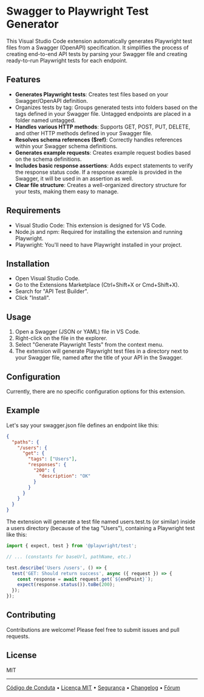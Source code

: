 # Swagger to Playwright Test Generator

This Visual Studio Code extension automatically generates Playwright test files from a Swagger (OpenAPI) specification. It simplifies the process of creating end-to-end API tests by parsing your Swagger file and creating ready-to-run Playwright tests for each endpoint.

## Features

- **Generates Playwright tests**: Creates test files based on your Swagger/OpenAPI definition.
- Organizes tests by tag: Groups generated tests into folders based on the tags defined in your Swagger file. Untagged endpoints are placed in a folder named untagged.
- **Handles various HTTP methods**: Supports GET, POST, PUT, DELETE, and other HTTP methods defined in your Swagger file.
- **Resolves schema references ($ref)**: Correctly handles references within your Swagger schema definitions.
- **Generates example requests**: Creates example request bodies based on the schema definitions.
- **Includes basic response assertions**: Adds expect statements to verify the response status code. If a response example is provided in the Swagger, it will be used in an assertion as well.
- **Clear file structure**: Creates a well-organized directory structure for your tests, making them easy to manage.

## Requirements

- Visual Studio Code: This extension is designed for VS Code.
- Node.js and npm: Required for installing the extension and running Playwright.
- Playwright: You'll need to have Playwright installed in your project.

## Installation

- Open Visual Studio Code.
- Go to the Extensions Marketplace (Ctrl+Shift+X or Cmd+Shift+X).
- Search for "API Test Builder".
- Click "Install".

## Usage

1. Open a Swagger (JSON or YAML) file in VS Code.
2. Right-click on the file in the explorer.
3. Select "Generate Playwright Tests" from the context menu.
4. The extension will generate Playwright test files in a directory next to your Swagger file, named after the title of your API in the Swagger.

## Configuration

Currently, there are no specific configuration options for this extension.

## Example

Let's say your swagger.json file defines an endpoint like this:

```json
{
  "paths": {
    "/users": {
      "get": {
        "tags": ["Users"],
        "responses": {
          "200": {
            "description": "OK"
          }
        }
      }
    }
  }
}
```

The extension will generate a test file named users.test.ts (or similar) inside a users directory (because of the tag "Users"), containing a Playwright test like this:

```javascript
import { expect, test } from '@playwright/test';

// ... (constants for baseUrl, pathName, etc.)

test.describe('Users /users', () => {
  test('GET: Should return success', async ({ request }) => {
    const response = await request.get(`${endPoint}`);
    expect(response.status()).toBe(200);
  });
});
```

## Contributing

Contributions are welcome! Please feel free to submit issues and pull requests.

## License

MIT

---

[Código de Conduta](https://github.com/marcelo-lourenco/api-test-builder?tab=coc-ov-file#readme) • [Licença MIT](https://github.com/marcelo-lourenco/api-test-builder?tab=MIT-1-ov-file#readme) • [Segurança](https://github.com/marcelo-lourenco/api-test-builder/security) • [Changelog](https://github.com/marcelo-lourenco/api-test-builder/blob/master/CHANGELOG.md) • [Fórum](https://github.com/marcelo-lourenco/api-test-builder/discussions)
